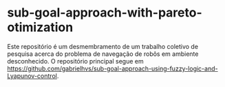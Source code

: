 # sub-goal-approach-with-pareto-otimization
 
Este repositório é um desmembramento de um trabalho coletivo de pesquisa acerca do problema de navegação de robôs em ambiente desconhecido.
O repositório principal segue em https://github.com/gabrielhvs/sub-goal-approach-using-fuzzy-logic-and-Lyapunov-control.
